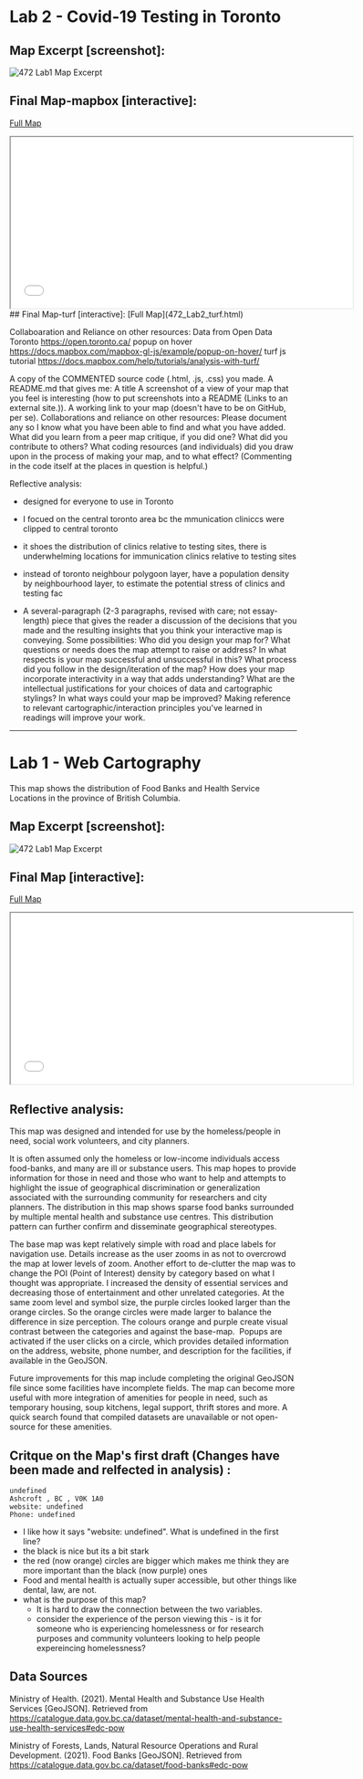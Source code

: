 # Lab 2 - Covid-19 Testing in Toronto

## Map Excerpt [screenshot]:
![472 Lab1 Map Excerpt](472Lab1.pn)

## Final Map-mapbox [interactive]:
[Full Map](472_Lab2_mapbox.html)
<iframe src="472_Lab1.htm" height = '300' width="600"></iframe>
## Final Map-turf [interactive]:
[Full Map](472_Lab2_turf.html)


Collaboaration and Reliance on other resources:
Data from Open Data Toronto
https://open.toronto.ca/
popup on hover
https://docs.mapbox.com/mapbox-gl-js/example/popup-on-hover/
turf js tutorial
https://docs.mapbox.com/help/tutorials/analysis-with-turf/

A copy of the COMMENTED source code (.html, .js, .css) you made.
A README.md that gives me:
A title
A screenshot of a view of your map that you feel is interesting (how to put screenshots into a README (Links to an external site.)).
A working link to your map (doesn't have to be on GitHub, per se). 
Collaborations and reliance on other resources: Please document any so I know what you have been able to find and what you have added. What did you learn from a peer map critique, if you did one? What did you contribute to others? What coding resources (and individuals) did you draw upon in the process of making your map, and to what effect? (Commenting in the code itself at the places in question is helpful.) 

Reflective analysis: 
- designed for everyone to use in Toronto
- I focued on the central toronto area bc the mmunication cliniccs were clipped to central toronto
- it shoes the distribution of clinics relative to testing sites, there is underwhelming locations for immunication clinics relative to testing sites
- instead of toronto neighbour polygoon layer, have a population density by neighbourhood layer, to estimate the potential stress of clinics and testing fac

- A several-paragraph (2-3 paragraphs, revised with care; not essay-length) piece that gives the reader a discussion of the decisions that you made and the resulting insights that you think your interactive map is conveying. Some possibilities:
Who did you design your map for? What questions or needs does the map attempt to raise or address? In what respects is your map successful and unsuccessful in this?
What process did you follow in the design/iteration of the map? 
How does your map incorporate interactivity in a way that adds understanding? 
What are the intellectual justifications for your choices of data and cartographic stylings?
In what ways could your map be improved? 
Making reference to relevant cartographic/interaction principles you've learned in readings will improve your work.




--------------------------------------------------------------------------------------------------------------------------------------------------------------------------

# Lab 1 - Web Cartography

This map shows the distribution of Food Banks and Health Service Locations in the province of British Columbia.

## Map Excerpt [screenshot]:
![472 Lab1 Map Excerpt](472Lab1.png)

## Final Map [interactive]:
[Full Map](472_Lab1.html)
<iframe src="472_Lab1.html" height = '300' width="600"></iframe>


## Reflective analysis:

This map was designed and intended for use by the homeless/people in need, social work volunteers, and city planners. 

It is often assumed only the homeless or low-income individuals access food-banks, and many are ill or substance users. This map hopes to provide information for those in need and those who want to help and attempts to highlight the issue of geographical discrimination or generalization associated with the surrounding community for researchers and city planners. The distribution in this map shows sparse food banks surrounded by multiple mental health and substance use centres. This distribution pattern can further confirm and disseminate geographical stereotypes.

The base map was kept relatively simple with road and place labels for navigation use. Details increase as the user zooms in as not to overcrowd the map at lower levels of zoom. Another effort to de-clutter the map was to change the POI (Point of Interest) density by category based on what I thought was appropriate. I increased the density of essential services and decreasing those of entertainment and other unrelated categories.
At the same zoom level and symbol size, the purple circles looked larger than the orange circles. So the orange circles were made larger to balance the difference in size perception. The colours orange and purple create visual contrast between the categories and against the base-map. 
Popups are activated if the user clicks on a circle, which provides detailed information on the address, website, phone number, and description for the facilities, if available in the GeoJSON.

Future improvements for this map include completing the original GeoJSON file since some facilities have incomplete fields. The map can become more useful with more integration of amenities for people in need, such as temporary housing, soup kitchens, legal support, thrift stores and more. A quick search found that compiled datasets are unavailable or not open-source for these amenities. 

## Critque on the Map's first draft (Changes have been made and relfected in analysis) :
```
undefined
Ashcroft , BC , V0K 1A0
website: undefined
Phone: undefined
```
* I like how it says "website: undefined". What is undefined in the first line?
* the black is nice but its a bit stark
* the red (now orange) circles are bigger which makes me think they are more important than the black (now purple) ones
* Food and mental health is actually super accessible, but other things like dental, law, are not.
* what is the purpose of this map? 
  * It is hard to draw the connection between the two variables.
  * consider the experience of the person viewing this - is it for someone who is experiencing homelessness or for research purposes and community volunteers looking to help people expereincing homelessness?

## Data Sources

Ministry of Health. (2021). Mental Health and Substance Use Health Services [GeoJSON]. Retrieved from https://catalogue.data.gov.bc.ca/dataset/mental-health-and-substance-use-health-services#edc-pow

Ministry of Forests, Lands, Natural Resource Operations and Rural Development. (2021). Food Banks  [GeoJSON]. Retrieved from https://catalogue.data.gov.bc.ca/dataset/food-banks#edc-pow 

